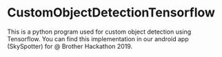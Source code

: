 # CustomObjectDetectionTensorflow
This is a python program used for custom object detection using Tensorflow. You can find this implementation in our android app (SkySpotter) for @ Brother Hackathon 2019. 